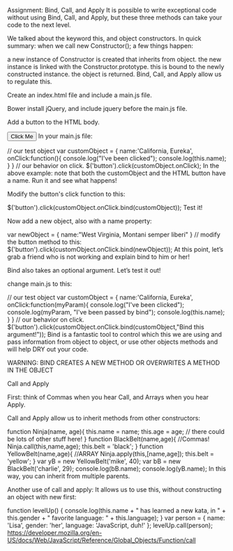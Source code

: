 Assignment: Bind, Call, and Apply
It is possible to write exceptional code without using Bind, Call, and Apply, but these three methods can take your code to the next level.

We talked about the keyword this, and object constructors. In quick summary: when we call new Constructor(); a few things happen:

a new instance of Constructor is created that inherits from object.
the new instance is linked with the Constructor.prototype.
this is bound to the newly constructed instance.
the object is returned.
Bind, Call, and Apply allow us to regulate this.

Create an index.html file and include a main.js file.

Bower install jQuery, and include jquery before the main.js file.

Add a button to the HTML body.

<button name='button'>Click Me</button>
In your main.js file:

// our test object
var customObject = {
  name:'California, Eureka',
  onClick:function(){
    console.log("I've been clicked");
    console.log(this.name);
  }
}
// our behavior on click.
$('button').click(customObject.onClick);
In the above example: note that both the customObject and the HTML button have a name. Run it and see what happens!

Modify the button's click function to this:

$('button').click(customObject.onClick.bind(customObject));
Test it!

Now add a new object, also with a name property:

var newObject = {
  name:"West Virginia,  Montani semper liberi"
}
// modify the button method to this:
$('button').click(customObject.onClick.bind(newObject));
At this point, let’s grab a friend who is not working and explain bind to him or her!

Bind also takes an optional argument. Let’s test it out!

change main.js to this:

// our test object
var customObject = {
  name:'California, Eureka',
  onClick:function(myParam){
    console.log("I've been clicked");
    console.log(myParam, "I've been passed by bind");
    console.log(this.name);
  }
}
// our behavior on click.
$('button').click(customObject.onClick.bind(customObject,"Bind this argument!"));
Bind is a fantastic tool to control which this we are using and pass information from object to object, or use other objects methods and will help DRY out your code.

WARNING: BIND CREATES A NEW METHOD OR OVERWRITES A METHOD IN THE OBJECT

Call and Apply

First: think of Commas when you hear Call, and Arrays when you hear Apply.

Call and Apply allow us to inherit methods from other constructors:

function Ninja(name, age){
  this.name = name;
  this.age = age;
  // there could be lots of other stuff here!
}
function BlackBelt(name,age){
  //Commas!
  Ninja.call(this,name,age);
  this.belt = 'black';
}
function YellowBelt(name,age){
  //ARRAY
  Ninja.apply(this,[name,age]);
  this.belt = 'yellow';
}
var yB = new YellowBelt('mike', 40);
var bB = new BlackBelt('charlie', 29);
console.log(bB.name);
console.log(yB.name);
In this way, you can inherit from multiple parents.

Another use of call and apply: It allows us to use this, without constructing an object with new first:

function levelUp() {
  console.log(this.name + " has learned a new kata, in " + this.gender + " favorite language: " + this.language);
}
var person = {
  name: 'Lisa',
  gender: 'her',
  language: 'JavaScript, duh!'
};
levelUp.call(person);
https://developer.mozilla.org/en-US/docs/Web/JavaScript/Reference/Global_Objects/Function/call